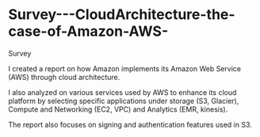 # Survey---CloudArchitecture-the-case-of-Amazon-AWS-
Survey

I created a report on how Amazon implements its Amazon Web Service (AWS) through cloud architecture. 

I also analyzed on various services used by AWS to enhance its cloud platform by selecting specific 
applications under storage (S3, Glacier), Compute and Networking (EC2, VPC) and Analytics (EMR, kinesis). 

The report also focuses on signing and authentication features used in S3.
